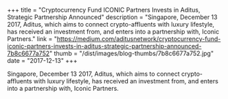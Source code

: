 +++
title = "Cryptocurrency Fund ICONIC Partners Invests in Aditus, Strategic Partnership Announced"
description = "Singapore, December 13 2017, Aditus, which aims to connect crypto-affluents with luxury lifestyle, has received an investment from, and enters into a partnership with, Iconic Partners."
link = "https://medium.com/aditusnetwork/cryptocurrency-fund-iconic-partners-invests-in-aditus-strategic-partnership-announced-7b8c6677a752"
thumb = "/dist/images/blog-thumbs/7b8c6677a752.jpg"
date = "2017-12-13"
+++

Singapore, December 13 2017, Aditus, which aims to connect crypto-affluents with luxury lifestyle, has received an investment from, and enters into a partnership with, Iconic Partners.